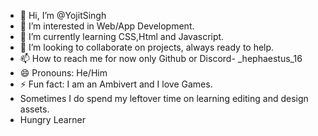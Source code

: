 - 👋 Hi, I’m @YojitSingh
- 👀 I’m interested in Web/App Development.
- 🌱 I’m currently learning CSS,Html and Javascript. 
- 💞️ I’m looking to collaborate on projects, always ready to help.
- 📫 How to reach me for now only Github or Discord- _hephaestus_16
- 😄 Pronouns: He/Him
- ⚡ Fun fact: I am an Ambivert and I love Games.
- Sometimes I do spend my leftover time on learning editing and design assets.
- Hungry Learner

<!---
YojitSingh/YojitSingh is a ✨ special ✨ repository because its `README.md` (this file) appears on your GitHub profile.
You can click the Preview link to take a look at your changes.
--->
